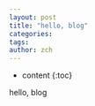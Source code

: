 ```yaml
---
layout: post
title: "hello, blog"
categories: 
tags: 
author: zch
---
```


* content
{:toc}

hello, blog




